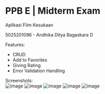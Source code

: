 # PPB E | Midterm Exam

Aplikasi Film Kesukaan

5025201096 - Andhika Ditya Bagaskara D

Features:
 - CRUD
 - Add to Favorites
 - Giving Rating
 - Error Validation Handling

Screenshots:<br>
![image](https://github.com/Kadigas/ppb_midterm_exam/assets/87473932/0708034f-c856-4361-b176-d32de6d59771)
![image](https://github.com/Kadigas/ppb_midterm_exam/assets/87473932/d7a37c3b-2077-48e3-9966-fe38df916fdd)
![image](https://github.com/Kadigas/ppb_midterm_exam/assets/87473932/e5b0ab31-333a-42e5-96d3-21b111ba1469)
![image](https://github.com/Kadigas/ppb_midterm_exam/assets/87473932/8c0b60e6-9568-4288-81bb-46e2111cbb88)
![image](https://github.com/Kadigas/ppb_midterm_exam/assets/87473932/54dbdbf3-d09b-452e-850e-65a65454de67)
